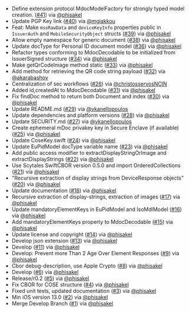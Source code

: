 - Define extension protocol MdocModelFactory for strongly typed model creation. ([#41](https://github.com/eu-digital-identity-wallet/eudi-lib-ios-iso18013-data-model/issues/41)) via [@phisakel](https://github.com/phisakel)
- Update PGP Key link ([#40](https://github.com/eu-digital-identity-wallet/eudi-lib-ios-iso18013-data-model/pull/40)) via [@mgiakkou](https://github.com/mgiakkou)
- Feat: Make `msoRawData` and `deviceKeyInfo` properties public in `IssuerAuth` and `MobileSecurityObject` structs ([#39](https://github.com/eu-digital-identity-wallet/eudi-lib-ios-iso18013-data-model/pull/39)) via [@phisakel](https://github.com/phisakel)
- Allow empty namespace for generic document ([#38](https://github.com/eu-digital-identity-wallet/eudi-lib-ios-iso18013-data-model/pull/38)) via [@phisakel](https://github.com/phisakel)
- Update docType for Personal ID document model ([#36](https://github.com/eu-digital-identity-wallet/eudi-lib-ios-iso18013-data-model/issues/36)) via [@phisakel](https://github.com/phisakel)
- Refactor types conforming to MdocDecodable to be initialized from IssuerSigned structure ([#34](https://github.com/eu-digital-identity-wallet/eudi-lib-ios-iso18013-data-model/issues/34)) via [@phisakel](https://github.com/phisakel)
- Make getQrCodeImage method static ([#33](https://github.com/eu-digital-identity-wallet/eudi-lib-ios-iso18013-data-model/pull/33)) via [@phisakel](https://github.com/phisakel)
- Add method for retrieving the QR code string payload ([#32](https://github.com/eu-digital-identity-wallet/eudi-lib-ios-iso18013-data-model/pull/32)) via [@akarabashov](https://github.com/akarabashov)
- Centralization of sec workflows ([#26](https://github.com/eu-digital-identity-wallet/eudi-lib-ios-iso18013-data-model/pull/26)) via [@christosservosNCIN](https://github.com/christosservosNCIN)
- Added id,createdAt to MdocDecodable ([#31](https://github.com/eu-digital-identity-wallet/eudi-lib-ios-iso18013-data-model/pull/31)) via [@phisakel](https://github.com/phisakel)
- Fix findDoc method to return both Document and index ([#30](https://github.com/eu-digital-identity-wallet/eudi-lib-ios-iso18013-data-model/pull/30)) via [@phisakel](https://github.com/phisakel)
- Update README.md ([#29](https://github.com/eu-digital-identity-wallet/eudi-lib-ios-iso18013-data-model/pull/29)) via [@vkanellopoulos](https://github.com/vkanellopoulos)
- Update dependencies and platform versions ([#28](https://github.com/eu-digital-identity-wallet/eudi-lib-ios-iso18013-data-model/pull/28)) via [@phisakel](https://github.com/phisakel)
- Update SECURITY.md ([#27](https://github.com/eu-digital-identity-wallet/eudi-lib-ios-iso18013-data-model/pull/27)) via [@vkanellopoulos](https://github.com/vkanellopoulos)
- Create ephemeral mDoc privakey key in Secure Enclave (if available) ([#25](https://github.com/eu-digital-identity-wallet/eudi-lib-ios-iso18013-data-model/pull/25)) via [@phisakel](https://github.com/phisakel)
- Update CoseKey.swift ([#24](https://github.com/eu-digital-identity-wallet/eudi-lib-ios-iso18013-data-model/pull/24)) via [@phisakel](https://github.com/phisakel)
- Update EuPidModel docType variable name ([#23](https://github.com/eu-digital-identity-wallet/eudi-lib-ios-iso18013-data-model/pull/23)) via [@phisakel](https://github.com/phisakel)
- Add public access modifier to extractDisplayStringOrImage and extractDisplayStrings ([#22](https://github.com/eu-digital-identity-wallet/eudi-lib-ios-iso18013-data-model/pull/22)) via [@phisakel](https://github.com/phisakel)
- Use Scytales SwiftCBOR version 0.5.0 and import OrderedCollections ([#21](https://github.com/eu-digital-identity-wallet/eudi-lib-ios-iso18013-data-model/pull/21)) via [@phisakel](https://github.com/phisakel)
- "Recursive extraction of display strings from DeviceResponse objects" ([#20](https://github.com/eu-digital-identity-wallet/eudi-lib-ios-iso18013-data-model/pull/20)) via [@phisakel](https://github.com/phisakel)
- Update documentation ([#18](https://github.com/eu-digital-identity-wallet/eudi-lib-ios-iso18013-data-model/pull/18)) via [@phisakel](https://github.com/phisakel)
- Recursive extraction of display-strings, extraction of images ([#17](https://github.com/eu-digital-identity-wallet/eudi-lib-ios-iso18013-data-model/pull/17)) via [@phisakel](https://github.com/phisakel)
- Update mandatoryElementKeys in EuPidModel and IsoMdlModel ([#16](https://github.com/eu-digital-identity-wallet/eudi-lib-ios-iso18013-data-model/pull/16)) via [@phisakel](https://github.com/phisakel)
- Add mandatoryElementKeys property to MdocDecodable ([#15](https://github.com/eu-digital-identity-wallet/eudi-lib-ios-iso18013-data-model/pull/15)) via [@phisakel](https://github.com/phisakel)
- Update license and copyright ([#14](https://github.com/eu-digital-identity-wallet/eudi-lib-ios-iso18013-data-model/pull/14)) via [@phisakel](https://github.com/phisakel)
- Develop json extension ([#13](https://github.com/eu-digital-identity-wallet/eudi-lib-ios-iso18013-data-model/pull/13)) via [@phisakel](https://github.com/phisakel)
- Develop ([#11](https://github.com/eu-digital-identity-wallet/eudi-lib-ios-iso18013-data-model/pull/11)) via [@phisakel](https://github.com/phisakel)
- Develop: Prevent more Than 2 Age Over Element Responses ([#9](https://github.com/eu-digital-identity-wallet/eudi-lib-ios-iso18013-data-model/pull/9)) via [@phisakel](https://github.com/phisakel)
- Cbor debug-description, use Apple Crypto ([#8](https://github.com/eu-digital-identity-wallet/eudi-lib-ios-iso18013-data-model/pull/8)) via [@phisakel](https://github.com/phisakel)
- Develop ([#6](https://github.com/eu-digital-identity-wallet/eudi-lib-ios-iso18013-data-model/pull/6)) via [@phisakel](https://github.com/phisakel)
- Release/r0.2 ([#5](https://github.com/eu-digital-identity-wallet/eudi-lib-ios-iso18013-data-model/pull/5)) via [@phisakel](https://github.com/phisakel)
- Fix CBOR for COSE structure ([#4](https://github.com/eu-digital-identity-wallet/eudi-lib-ios-iso18013-data-model/pull/4)) via [@phisakel](https://github.com/phisakel)
- Fixed unit tests, updated documentation ([#3](https://github.com/eu-digital-identity-wallet/eudi-lib-ios-iso18013-data-model/pull/3)) via [@phisakel](https://github.com/phisakel)
- Min iOS version 13.0 ([#2](https://github.com/eu-digital-identity-wallet/eudi-lib-ios-iso18013-data-model/pull/2)) via [@phisakel](https://github.com/phisakel)
- Merge Develop Branch ([#1](https://github.com/eu-digital-identity-wallet/eudi-lib-ios-iso18013-data-model/pull/1)) via [@phisakel](https://github.com/phisakel)

